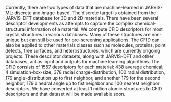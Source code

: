 Currently, there are two types of data that are machine-learned in JARVIS-ML: discrete and image-based. The discrete target is obtained from the JARVIS-DFT database for 3D and 2D materials. There have been several descriptor developments as attempts to capture the complex chemical-structural information of a material. We compute CFID descriptors for most crystal structures in various databases. Many of these structures are non-unique but can still be used for pre-screening applications. The CFID can also be applied to other materials classes such as molecules, proteins, point defects, free surfaces, and heterostructures, which are currently ongoing projects. These descriptor datasets, along with JARVIS-DFT and other databases, act as input and outputs for machine learning algorithms. The CFID consists of 1557 descriptors for each material: 438 average chemical, 4 simulation-box-size, 378 radial charge-distribution, 100 radial distribution, 179 angle-distribution up to first neighbor, and another 179 for the second neighbor, 179 dihedral angle up to fist neighbor and 100 nearest neighbor descriptors. We have converted at least 1 million atomic structures to CFID descriptors and that dataset will be made available soon.
